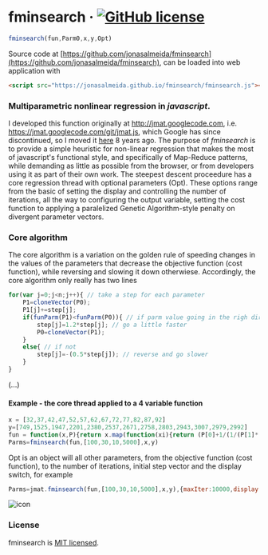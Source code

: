 # fminsearch &middot; [![GitHub license](https://img.shields.io/badge/license-MIT-blue.svg)](https://github.com/jonasalmeida/fminsearch/blob/master/LICENSE)

```javascript
fminsearch(fun,Parm0,x,y,Opt)
```

Source code at [https://github.com/jonasalmeida/fminsearch](https://github.com/jonasalmeida/fminsearch), can be loaded into web application with
```html
<script src="https://jonasalmeida.github.io/fminsearch/fminsearch.js"></script>
```

### Multiparametric nonlinear regression in *javascript*.

I developed this function originally at <http://jmat.googlecode.com>, i.e. <https://jmat.googlecode.com/git/jmat.js>, which Google has since discontinued, so I moved it [here](https://github.com/jonasalmeida/jmat/blob/gh-pages/jmat.js#L680) 8 years ago. The purpose of *fminsearch* is to provide a simple heuristic for non-linear regression that makes the most of javascript's functional style, and specifically of Map-Reduce patterns, while demanding as little as possible from the browser, or from developers using it as part of their own work. The steepest descent proceedure has a core regression thread with optional parameters (Opt). These options range from the basic of setting the display and controlling the number of iterations, all the way to configuring the output variable, setting the cost function to applying a paralelized Genetic Algorithm-style penalty on divergent parameter vectors.

### Core algorithm

The core algorithm is a variation on the golden rule of speeding changes in the values of the parameters that decrease the objective function (cost function), while reversing and slowing it down otherwiese. Accordingly, the core algorithm only really has two lines

```javascript
for(var j=0;j<n;j++){ // take a step for each parameter
	P1=cloneVector(P0);
	P1[j]+=step[j];
	if(funParm(P1)<funParm(P0)){ // if parm value going in the righ direction
		step[j]=1.2*step[j]; // go a little faster
		P0=cloneVector(P1);
	}
	else{ // if not
		step[j]=-(0.5*step[j]); // reverse and go slower
	}	
} 
```

	
(...)

#### Example - the core thread applied to a 4 variable function

```javascript
x = [32,37,42,47,52,57,62,67,72,77,82,87,92]
y=[749,1525,1947,2201,2380,2537,2671,2758,2803,2943,3007,2979,2992]
fun = function(x,P){return x.map(function(xi){return (P[0]+1/(1/(P[1]*(xi-P[2]))+1/P[3]))})}
Parms=fminsearch(fun,[100,30,10,5000],x,y)
```
	
Opt is an object will all other parameters, from the objective function (cost function), to the 
number of iterations, initial step vector and the display switch, for example

```javascript
Parms=jmat.fminsearch(fun,[100,30,10,5000],x,y),{maxIter:10000,display:false})
```

![icon](https://github.com/jonasalmeida/fminsearch/raw/master/fit.png)

### License

fminsearch is [MIT licensed](./LICENSE).

